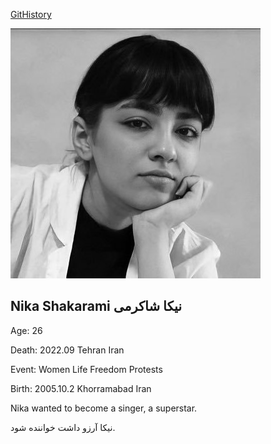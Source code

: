 [GitHistory](https://github.githistory.xyz/ghapuchi/legends-of-iran/blob/main/legends/nika_shakarami.md)

![Nika Shakarami](../images/nika_shakarami.jpeg)

## Nika Shakarami نیکا شاکرمی

Age: 26

Death: 2022.09 Tehran Iran

Event: Women Life Freedom Protests

Birth: 2005.10.2 Khorramabad Iran

Nika wanted to become a singer, a superstar.

نیکا آرزو داشت خواننده شود.

